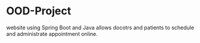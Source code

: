 # OOD-Project
website using Spring Boot and Java allows docotrs and patients to schedule and administrate appointment online.
